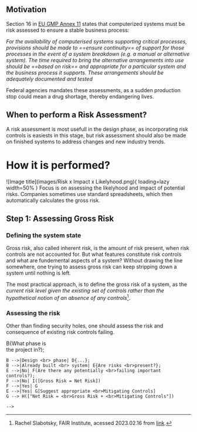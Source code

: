 <!-- ## Assessing IT risk based standard URS requirements -->
## Motivation

Section 16 in [EU GMP Annex 11](index.md) states that computerized systems must be risk assessed to ensure a stable business process:

_For the availability of computerised systems supporting critical processes, provisions should 
be made to ==ensure continuity== of support for those processes in the event of a system 
breakdown (e.g. a manual or alternative system). The time required to bring the alternative 
arrangements into use should be ==based on risk== and appropriate for a particular system and the 
business process it supports. These arrangements should be adequately documented and tested_

Federal agencies mandates these assessments, as a sudden production stop could mean a drug shortage, thereby endangering lives.

## When to perform a Risk Assessment?
A risk assessment is most usefull in the design phase, as incorporating risk controls is easiests in this stage, 
but risk assessment should also be made on finished systems to address changes and new industry trends.

# How it is performed?
![Image title](images/Risk x Impact x Likelyhood.png){ loading=lazy width=50% } 
Focus is on assessing the likelyhood and impact of potential risks. Companies sometimes use standard spreadsheets, 
which then automatically calculates the gross risk.

## Step 1: Assessing Gross Risk
### Defining the system state
Gross risk, also called inherent risk, is the amount of risk present, when risk controls are not accounted for. 
But what features constitute risk controls and what are fundemental aspects of a system? Without drawing the line somewhere, 
one trying to assess gross risk can keep stripping down a system until nothing is left.

The most practical approach, is to define the gross risk of a system, as the 
_current risk level given the existing set of controls rather than the hypothetical notion of an absence of any controls_[^1].
### Assessing the risk
Other than finding security holes, one should assess the risk and consequence of existing risk controls failing.



[^1]:  Rachel Slabotsky, FAIR Institute, acessed 2023.02.16 from [link](https://www.fairinstitute.org/blog/inherent-risk-vs.-residual-risk-explained-in-90-seconds).
<!-- 
## Step 2: Implementing Risk Controls

This implies two things:

* For systems still in the design phase, the system in its currently fleshed out design should be looked upon as the gross risk state.
* For already built systems, the gross risk state is the physical system as it is.


## Using the Risk Assessment tool for planning validation activities
### Determine relevant IT risk controls to test during validation of an IT system after implenting changes
1. Determine which of the listed generic IT URS requirement are likely to be impacted by the change.
2. From these URS requirements, selected the corresponding IT risk controls, which have been implemented for the current system, and which might be affected by the planned activities.
3. Use your knowledge of the IT system to formulate the test-steps needed to ensure that these risk controls work as intended.

```mermaid
graph TD
	A([Assess Gross Risk using FAIR]);
	A--> B{What phase is <br> the project in?};
	B -->|Design <br> phase| D{...};
	B -->|Already built <br> system| E{Are risks <br>present?};
	E -->|No| F(Are there any potentially <br>failing important controls?);
	F -->|No| I([Gross Risk = Net Risk])
	F -->|Yes| G
	E -->|Yes| G[Suggest appropriate <br>Mitigating Controls]
	G --> H(["Net Risk = <br>Gross Risk + <br>Mitigating Controls"])
	
```
-->